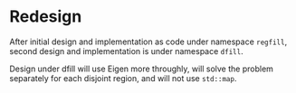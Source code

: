 # Redesign

After initial design and implementation as code
under namespace `regfill`, second design and
implementation is under namespace `dfill`.

Design under dfill will use Eigen more
throughly, will solve the problem separately
for each disjoint region, and will not use
`std::map`.
